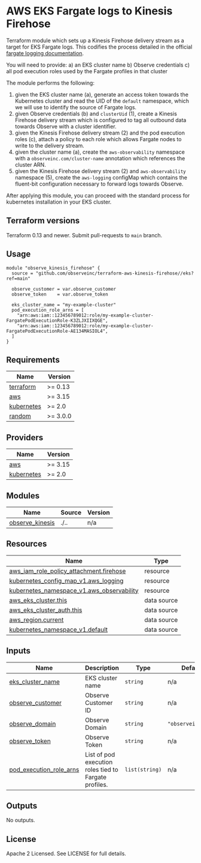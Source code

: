 # AWS EKS Fargate logs to Kinesis Firehose

Terraform module which sets up a Kinesis Firehose delivery stream as a target for EKS Fargate logs. This codifies the process detailed in the official [fargate logging documentation](https://docs.aws.amazon.com/eks/latest/userguide/fargate-logging.html).

You will need to provide:
a) an EKS cluster name
b) Observe credentials
c) all pod execution roles used by the Fargate profiles in that cluster

The module performs the following:

1) given the EKS cluster name (a), generate an access token towards the Kubernetes
   cluster and read the UID of the `default` namespace, which we will use to
   identify the source of Fargate logs.
2) given Observe credentials (b) and `clusterUid` (1), create a Kinesis Firehose
   delivery stream which is configured to tag all outbound data towards Observe
   with a cluster identifier.
3) given the Kinesis Firehose delivery stream (2) and the pod execution roles (c),
   attach a policy to each role which allows Fargate nodes to write to the
   delivery stream.
4) given the cluster name (a), create the `aws-observability` namespace with a
   `observeinc.com/cluster-name` annotation which references the cluster ARN.
5) given the Kinesis Firehose delivery stream (2) and `aws-observability`
   namespace (5), create the `aws-logging` configMap which contains the fluent-bit
   configuration necessary to forward logs towards Observe.

After applying this module, you can proceed with the standard process for
kubernetes installation in your EKS cluster.

## Terraform versions

Terraform 0.13 and newer. Submit pull-requests to `main` branch.

## Usage

```hcl
module "observe_kinesis_firehose" {
  source = "github.com/observeinc/terraform-aws-kinesis-firehose//eks?ref=main"

  observe_customer = var.observe_customer
  observe_token    = var.observe_token

  eks_cluster_name = "my-example-cluster"
  pod_execution_role_arns = [
    "arn:aws:iam::123456789012:role/my-example-cluster-FargatePodExecutionRole-K3ZLJXIIXQGE",
    "arn:aws:iam::123456789012:role/my-example-cluster-FargatePodExecutionRole-AE134MASIOL4",
  ]
}
```

<!-- BEGINNING OF PRE-COMMIT-TERRAFORM DOCS HOOK -->
## Requirements

| Name | Version |
|------|---------|
| <a name="requirement_terraform"></a> [terraform](#requirement\_terraform) | >= 0.13 |
| <a name="requirement_aws"></a> [aws](#requirement\_aws) | >= 3.15 |
| <a name="requirement_kubernetes"></a> [kubernetes](#requirement\_kubernetes) | >= 2.0 |
| <a name="requirement_random"></a> [random](#requirement\_random) | >= 3.0.0 |

## Providers

| Name | Version |
|------|---------|
| <a name="provider_aws"></a> [aws](#provider\_aws) | >= 3.15 |
| <a name="provider_kubernetes"></a> [kubernetes](#provider\_kubernetes) | >= 2.0 |

## Modules

| Name | Source | Version |
|------|--------|---------|
| <a name="module_observe_kinesis"></a> [observe\_kinesis](#module\_observe\_kinesis) | ./.. | n/a |

## Resources

| Name | Type |
|------|------|
| [aws_iam_role_policy_attachment.firehose](https://registry.terraform.io/providers/hashicorp/aws/latest/docs/resources/iam_role_policy_attachment) | resource |
| [kubernetes_config_map_v1.aws_logging](https://registry.terraform.io/providers/hashicorp/kubernetes/latest/docs/resources/config_map_v1) | resource |
| [kubernetes_namespace_v1.aws_observability](https://registry.terraform.io/providers/hashicorp/kubernetes/latest/docs/resources/namespace_v1) | resource |
| [aws_eks_cluster.this](https://registry.terraform.io/providers/hashicorp/aws/latest/docs/data-sources/eks_cluster) | data source |
| [aws_eks_cluster_auth.this](https://registry.terraform.io/providers/hashicorp/aws/latest/docs/data-sources/eks_cluster_auth) | data source |
| [aws_region.current](https://registry.terraform.io/providers/hashicorp/aws/latest/docs/data-sources/region) | data source |
| [kubernetes_namespace_v1.default](https://registry.terraform.io/providers/hashicorp/kubernetes/latest/docs/data-sources/namespace_v1) | data source |

## Inputs

| Name | Description | Type | Default | Required |
|------|-------------|------|---------|:--------:|
| <a name="input_eks_cluster_name"></a> [eks\_cluster\_name](#input\_eks\_cluster\_name) | EKS cluster name | `string` | n/a | yes |
| <a name="input_observe_customer"></a> [observe\_customer](#input\_observe\_customer) | Observe Customer ID | `string` | n/a | yes |
| <a name="input_observe_domain"></a> [observe\_domain](#input\_observe\_domain) | Observe Domain | `string` | `"observeinc.com"` | no |
| <a name="input_observe_token"></a> [observe\_token](#input\_observe\_token) | Observe Token | `string` | n/a | yes |
| <a name="input_pod_execution_role_arns"></a> [pod\_execution\_role\_arns](#input\_pod\_execution\_role\_arns) | List of pod execution roles tied to Fargate profiles. | `list(string)` | n/a | yes |

## Outputs

No outputs.
<!-- END OF PRE-COMMIT-TERRAFORM DOCS HOOK -->

## License

Apache 2 Licensed. See LICENSE for full details.
